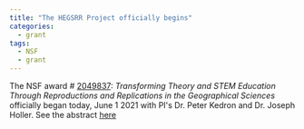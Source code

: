```yaml
---
title: "The HEGSRR Project officially begins"
categories:
  - grant
tags:
  - NSF
  - grant
---
```


The NSF award # [2049837](https://www.nsf.gov/awardsearch/showAward?AWD_ID=2049837):
*Transforming Theory and STEM Education Through Reproductions and Replications in the Geographical Sciences* officially began today, June 1 2021 with PI's Dr. Peter Kedron and Dr. Joseph Holler. See the abstract [here](/about/)
